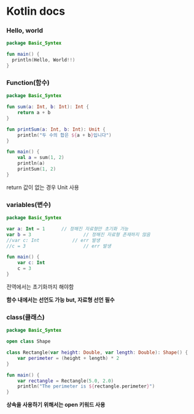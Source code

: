# Kotlin docs

### Hello, world

```kotlin
package Basic_Syntex

fun main() {
  println(Hello, World!!)
}
```

### Function(함수)

```kotlin
package Basic_Syntex

fun sum(a: Int, b: Int): Int {
    return a + b
}

fun printSum(a: Int, b: Int): Unit {
    println("두 수의 합은 ${a + b}입니다")
}

fun main() {
    val a = sum(1, 2)
    println(a)
    printSum(1, 2)
}
```

return 값이 없는 경우 Unit 사용

### variables(변수)

```kotlin
package Basic_Syntex

var a: Int = 1		// 정해진 자료형만 초기화 가능
var b = 3					// 정해진 자료형 존재하지 않음
//var c: Int			// err 발생
//c = 3						// err 발생

fun main() {
    var c: Int
    c = 3
}
```

전역에서는 초기화까지 해야함

**함수 내에서는 선언도 가능 but, 자료형 선언 필수**

### class(클래스)

```kotlin
package Basic_Syntex

open class Shape

class Rectangle(var height: Double, var length: Double): Shape() {
    var perimeter = (height + length) * 2
}

fun main() {
    var rectangle = Rectangle(5.0, 2.0)
    println("The perimeter is ${rectangle.perimeter}")
}
```

**상속을 사용하기 위해서는 open 키워드 사용**

